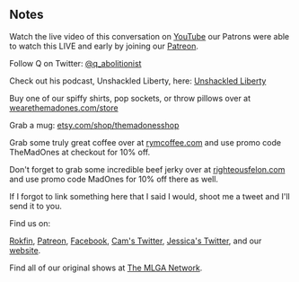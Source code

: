 ## Notes

Watch the live video of this conversation on [YouTube](https://youtu.be/Ro3p0wMT3uA) our Patrons were able to watch this LIVE and early by joining our [Patreon](https://www.patreon.com/TheMadOnes).

Follow Q on Twitter: [@q_abolitionist](https://twitter.com/q_abolitionist)

Check out his podcast, Unshackled Liberty, here: [Unshackled Liberty](https://open.spotify.com/show/5GvUaXXzMC10PpILfC9LO0)

Buy one of our spiffy shirts, pop sockets, or throw pillows over at [wearethemadones.com/store](https://wearethemadones.com/store)

Grab a mug: [etsy.com/shop/themadonesshop](https://shop.wearethemadones.com/)

Grab some truly great coffee over at [rymcoffee.com](http://rymcoffee.com) and use promo code TheMadOnes at checkout for 10% off.

Don't forget to grab some incredible beef jerky over at [righteousfelon.com](https://www.righteousfelon.com/) and use promo code MadOnes for 10% off there as well.

If I forgot to link something here that I said I would, shoot me a tweet and I'll send it to you.

Find us on:

[Rokfin](https://rokfin.com/TheMadOnes), [Patreon](https://patreon.com/TheMadOnes), [Facebook](https://www.facebook.com/WeAreTheMad/), [Cam's Twitter](https://twitter.com/CamHarless), [Jessica's Twitter](https://twitter.com/soupcanarchist), and our [website](http://wearethemad.com).

Find all of our original shows at [The MLGA Network](https://mlganetwork.com).
